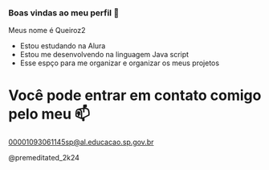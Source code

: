 ### Boas vindas ao meu perfil 🥇

Meus nome é Queiroz2

- Estou estudando na Alura
- Estou me desenvolvendo na linguagem Java script
-  Esse espço para me organizar e organizar os meus projetos

  # Você pode entrar em contato comigo pelo meu 📫
  00001093061145sp@al.educacao.sp.gov.br

  @premeditated_2k24
